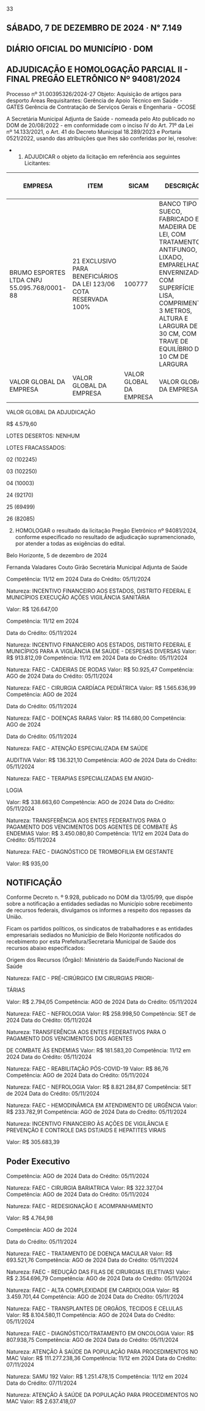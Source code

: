 <!-- image -->

33

## SÁBADO, 7 DE DEZEMBRO DE 2024 · N° 7.149

## DIÁRIO OFICIAL DO MUNICÍPIO · DOM

## ADJUDICAÇÃO E HOMOLOGAÇÃO PARCIAL II - FINAL PREGÃO ELETRÔNICO Nº 94081/2024

Processo nº 31.00395326/2024-27 Objeto: Aquisição de artigos para desporto Áreas Requisitantes: Gerência de Apoio Técnico em Saúde - GATES Gerência de Contratação de Serviços Gerais e Engenharia - GCOSE

A Secretária Municipal Adjunta de Saúde - nomeada pelo Ato publicado no DOM de 20/08/2022 - em conformidade com o inciso IV do Art. 71º da Lei nº 14.133/2021, o Art. 41 do Decreto Municipal 18.289/2023 e Portaria 0521/2022, usando das atribuições que lhes são conferidas por lei, resolve:

- 1. ADJUDICAR o objeto da licitação em referência aos seguintes Licitantes:

| EMPRESA                                      | ITEM                                                                 | SICAM                   | DESCRIÇÃO                                                                                                                                                                                                                          | UNIDADE DE  AQUISIÇÃO   | QUANTIDADE   | VALOR UNITÁRIO  ADJUDICADO   | VALOR GLOBAL  ADJUDICADO   |
|----------------------------------------------|----------------------------------------------------------------------|-------------------------|------------------------------------------------------------------------------------------------------------------------------------------------------------------------------------------------------------------------------------|-------------------------|--------------|------------------------------|----------------------------|
| BRUMO ESPORTES  LTDA CNPJ 55.095.768/0001-88 | 21  EXCLUSIVO PARA  BENEFICIÁRIOS DA LEI 123/06  COTA RESERVADA 100% | 100777                  | BANCO TIPO SUECO, FABRICADO EM MADEIRA DE LEI, COM  TRATAMENTO ANTIFUNGO, LIXADO, EMPARELHADO, ENVERNIZADO,  COM SUPERFÍCIE LISA, COMPRIMENTO 3 METROS,   ALTURA E LARGURA DE 30 CM, COM TRAVE DE   EQUILÍBRIO DE 10 CM DE LARGURA | UNID.                   | 4            | R$ 1.144,90                  | R$ 4.579,60                |
| VALOR GLOBAL DA EMPRESA                      | VALOR GLOBAL DA EMPRESA                                              | VALOR GLOBAL DA EMPRESA | VALOR GLOBAL DA EMPRESA                                                                                                                                                                                                            | R$ 4.579,60             | R$ 4.579,60  | R$ 4.579,60                  | R$ 4.579,60                |

VALOR GLOBAL DA ADJUDICAÇÃO

R$ 4.579,60

LOTES DESERTOS: NENHUM

LOTES FRACASSADOS:

02 (102245)

03 (102250)

04 (10003)

24 (92170)

25 (69499)

26 (82085)

2. HOMOLOGAR o resultado da licitação Pregão Eletrônico nº 94081/2024, conforme especificado no resultado de adjudicação supramencionado, por atender a todas as exigências do edital.

Belo Horizonte, 5 de dezembro de 2024

Fernanda Valadares Couto Girão Secretária Municipal Adjunta de Saúde

Competência: 11/12 em 2024 Data do Crédito: 05/11/2024

Natureza: INCENTIVO FINANCEIRO AOS ESTADOS, DISTRITO FEDERAL E MUNICÍPIOS EXECUÇÃO AÇÕES VIGILÂNCIA SANITÁRIA

Valor: R$ 126.647,00

Competência: 11/12 em 2024

Data do Crédito: 05/11/2024

Natureza: INCENTIVO FINANCEIRO AOS ESTADOS, DISTRITO FEDERAL E MUNICÍPIOS PARA A VIGILÂNCIA EM SAÚDE - DESPESAS DIVERSAS Valor: R$ 913.812,09 Competência: 11/12 em 2024 Data do Crédito: 05/11/2024

Natureza: FAEC - CADEIRAS DE RODAS Valor: R$ 50.925,47 Competência: AGO de 2024 Data do Crédito: 05/11/2024

Natureza: FAEC - CIRURGIA CARDÍACA PEDIÁTRICA Valor: R$ 1.565.636,99 Competência: AGO de 2024

Data do Crédito: 05/11/2024

Natureza: FAEC - DOENÇAS RARAS Valor: R$ 114.680,00 Competência: AGO de 2024

Data do Crédito: 05/11/2024

Natureza: FAEC - ATENÇÃO ESPECIALIZADA EM SAÚDE

AUDITIVA Valor: R$ 136.321,10 Competência: AGO de 2024 Data do Crédito: 05/11/2024

Natureza: FAEC - TERAPIAS ESPECIALIZADAS EM ANGIO-

LOGIA

Valor: R$ 338.663,60 Competência: AGO de 2024 Data do Crédito: 05/11/2024

Natureza:  TRANSFERÊNCIA  AOS  ENTES  FEDERATIVOS PARA O PAGAMENTO DOS VENCIMENTOS DOS AGENTES DE COMBATE ÀS ENDEMIAS Valor: R$ 3.450.080,80 Competência: 11/12 em 2024 Data do Crédito: 05/11/2024

Natureza:  FAEC  -  DIAGNÓSTICO  DE  TROMBOFILIA  EM GESTANTE

Valor: R$ 935,00

## NOTIFICAÇÃO

Conforme Decreto n. º 9.928, publicado no DOM dia 13/05/99, que dispõe sobre a notificação a entidades sediadas no Município sobre recebimento de recursos federais, divulgamos os informes a respeito dos repasses da União.

Ficam os partidos políticos, os sindicatos de trabalhadores e as entidades empresariais sediados no Município de Belo Horizonte notificados do recebimento por esta Prefeitura/Secretaria Municipal de Saúde dos recursos abaixo especificados:

Origem dos Recursos (Órgão): Ministério da Saúde/Fundo Nacional de Saúde

Natureza: FAEC - PRÉ-CIRÚRGICO EM CIRURGIAS PRIORI-

TÁRIAS

Valor: R$ 2.794,05 Competência: AGO de 2024 Data do Crédito: 05/11/2024

Natureza: FAEC - NEFROLOGIA Valor: R$ 258.998,50 Competência: SET de 2024 Data do Crédito: 05/11/2024

Natureza:  TRANSFERÊNCIA  AOS  ENTES  FEDERATIVOS PARA O PAGAMENTO DOS VENCIMENTOS DOS AGENTES

DE COMBATE ÀS ENDEMIAS Valor: R$ 181.583,20 Competência: 11/12 em 2024 Data do Crédito: 05/11/2024

Natureza: FAEC - REABILITAÇÃO PÓS-COVID-19 Valor: R$ 86,76 Competência: AGO de 2024 Data do Crédito: 05/11/2024

Natureza: FAEC - NEFROLOGIA Valor: R$ 8.821.284,87 Competência: SET de 2024 Data do Crédito: 05/11/2024

Natureza: FAEC - HEMODINÂMICA EM ATENDIMENTO DE URGÊNCIA Valor: R$ 233.782,91 Competência: AGO de 2024 Data do Crédito: 05/11/2024

Natureza: INCENTIVO FINANCEIRO ÀS AÇÕES DE VIGILÂNCIA E PREVENÇÃO E CONTROLE DAS DST/AIDS E HEPATITES VIRAIS

Valor: R$ 305.683,39

## Poder Executivo

Competência: AGO de 2024 Data do Crédito: 05/11/2024

Natureza: FAEC - CIRURGIA BARIATRICA Valor: R$ 322.327,04 Competência: AGO de 2024 Data do Crédito: 05/11/2024

Natureza: FAEC - REDESIGNAÇÃO E ACOMPANHAMENTO

Valor: R$ 4.764,98

Competência: AGO de 2024

Data do Crédito: 05/11/2024

Natureza: FAEC - TRATAMENTO DE DOENÇA MACULAR Valor: R$ 693.521,76 Competência: AGO de 2024 Data do Crédito: 05/11/2024

Natureza:  FAEC  -  REDUÇÃO  DAS  FILAS  DE  CIRURGIAS (ELETIVAS) Valor: R$ 2.354.696,79 Competência: AGO de 2024 Data do Crédito: 05/11/2024

Natureza: FAEC - ALTA COMPLEXIDADE EM CARDIOLOGIA Valor: R$ 3.459.701,44 Competência: AGO de 2024 Data do Crédito: 05/11/2024

Natureza: FAEC - TRANSPLANTES DE ORGÃOS, TECIDOS E CELULAS Valor: R$ 8.104.580,11 Competência: AGO de 2024 Data do Crédito: 05/11/2024

Natureza: FAEC - DIAGNÓSTICO/TRATAMENTO EM ONCOLOGIA Valor: R$ 807.938,75 Competência: AGO de 2024 Data do Crédito: 05/11/2024

Natureza: ATENÇÃO À SAÚDE DA POPULAÇÃO PARA PROCEDIMENTOS NO MAC Valor: R$ 111.277.238,36 Competência: 11/12 em 2024 Data do Crédito: 07/11/2024

Natureza: SAMU 192 Valor: R$ 1.251.478,15 Competência: 11/12 em 2024 Data do Crédito: 07/11/2024

Natureza: ATENÇÃO À SAÚDE DA POPULAÇÃO PARA PROCEDIMENTOS NO MAC Valor: R$ 2.637.418,07

<!-- image -->